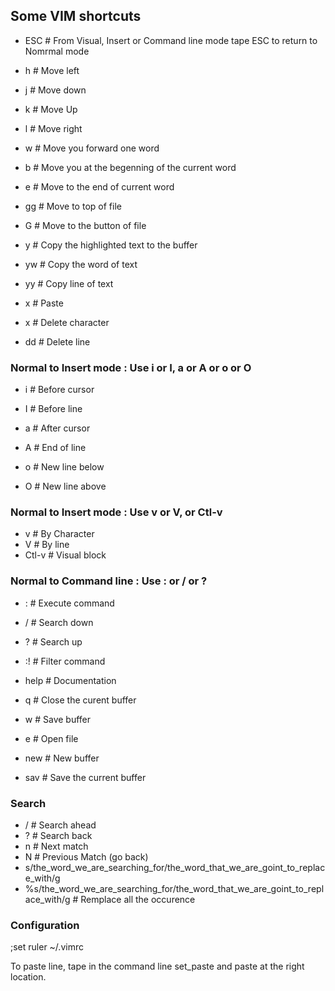 ## Some VIM shortcuts

- ESC   # From Visual, Insert or Command line mode tape ESC to return to Nomrmal mode

- h     # Move left
- j     # Move down
- k     # Move Up
- l     # Move right

- w     # Move you forward one word
- b     # Move you at the begenning of the current word
- e     # Move to the end of current word
- gg    # Move to top of file
- G     # Move to the button of file

- y     # Copy the highlighted text to the buffer
- yw    # Copy the word of text
- yy    # Copy line of text
- x     # Paste
- x     # Delete character
- dd    # Delete line

### Normal to Insert mode : Use i or I, a or A or o or O
- i     # Before cursor
- I     # Before line

- a     # After cursor
- A     # End of line

- o     # New line below 
- O     # New line above

### Normal to Insert mode : Use v or V, or Ctl-v
- v     # By Character
- V     # By line
- Ctl-v # Visual block

### Normal to Command line : Use : or / or ?
- :     # Execute command
- /     # Search down
- ?     # Search up
- :!    # Filter command

- help  # Documentation
- q     # Close the curent buffer
- w     # Save buffer
- e     # Open file
- new   # New buffer
- sav   # Save the current buffer

### Search
- /     # Search ahead
- ?     # Search back
- n     # Next match
- N        # Previous Match (go back)
- s/the_word_we_are_searching_for/the_word_that_we_are_goint_to_replace_with/g
- %s/the_word_we_are_searching_for/the_word_that_we_are_goint_to_replace_with/g # Remplace all the occurence

### Configuration
;set ruler
~/.vimrc

To paste line, tape in the command line set_paste and paste at the right location.

